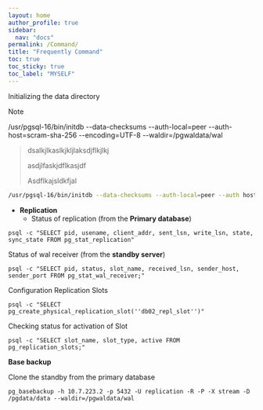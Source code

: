 ```yaml
---
layout: home
author_profile: true
sidebar:
  nav: "docs"
permalink: /Command/
title: "Frequently Command"
toc: true
toc_sticky: true
toc_label: "MYSELF"
---
```




Initializing the data directory



> [!NOTE]
>
> /usr/pgsql-16/bin/initdb --data-checksums --auth-local=peer --auth- 
> host=scram-sha-256 --encoding=UTF-8 --waldir=/pgwaldata/wal

> dsalkjlkaslkjkljlaksdjflkjlkj
>
> asdjlfaskjdflkasjdf
>
> Asdflkajsldkfjal

```bash
/usr/pgsql-16/bin/initdb --data-checksums --auth-local=peer --auth host=scram-sha-256 --encoding=UTF-8 --waldir=/pgwaldata/wal
```

* **Replication**
  - Status of replication (from the **Primary database**)

```
psql -c "SELECT pid, usename, client_addr, sent_lsn, write_lsn, state, sync_state FROM pg_stat_replication"
```

Status of wal receiver (from the **standby server**)

```
psql -c "SELECT pid, status, slot_name, received_lsn, sender_host, sender_port FROM pg_stat_wal_receiver;"
```



Configuration Replication Slots

```
psql -c "SELECT pg_create_physical_replication_slot(''db02_repl_slot'')"
```

Checking status for activation of Slot

```
psql -c "SELECT slot_name, slot_type, active FROM pg_replication_slots;"
```





**Base backup**

Clone the standby from the primary database

```
pg_basebackup -h 10.7.223.2 -p 5432 -U replication -R -P -X stream -D /pgdata/data --waldir=/pgwaldata/wal
```





